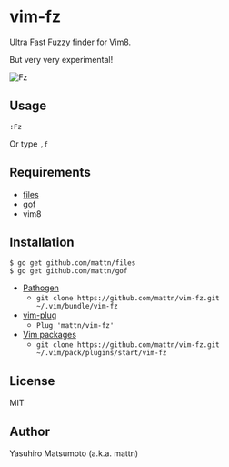 # vim-fz

Ultra Fast Fuzzy finder for Vim8.

But very very experimental!

![Fz](https://raw.githubusercontent.com/mattn/vim-fz/master/screenshot.gif)

## Usage

```
:Fz
```

Or type `,f`

## Requirements

* [files](https://github.com/mattn/files)
* [gof](https://github.com/mattn/gof)
* vim8

## Installation

```
$ go get github.com/mattn/files
$ go get github.com/mattn/gof
```

*  [Pathogen](https://github.com/tpope/vim-pathogen)
    * `git clone https://github.com/mattn/vim-fz.git ~/.vim/bundle/vim-fz`
*  [vim-plug](https://github.com/junegunn/vim-plug)
    * `Plug 'mattn/vim-fz'`
*  [Vim packages](http://vimhelp.appspot.com/repeat.txt.html#packages)
    * `git clone https://github.com/mattn/vim-fz.git ~/.vim/pack/plugins/start/vim-fz`

## License

MIT

## Author

Yasuhiro Matsumoto (a.k.a. mattn)
